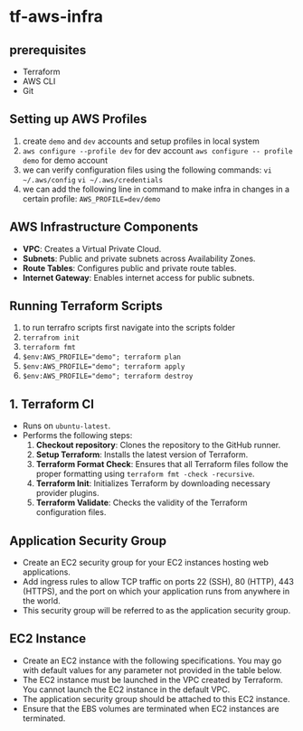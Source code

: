 # tf-aws-infra
## prerequisites
- Terraform
- AWS CLI
- Git

## Setting up AWS Profiles
1. create `demo` and `dev` accounts and setup profiles in local system 
2. `aws configure --profile dev` for dev account
    `aws configure -- profile demo` for demo account
3. we can verify configuration files using the following commands: `vi ~/.aws/config` `vi ~/.aws/credentials`
4. we can add the following line in command to make infra in changes in a certain profile: `AWS_PROFILE=dev/demo`

## AWS Infrastructure Components
- **VPC**: Creates a Virtual Private Cloud.
- **Subnets**: Public and private subnets across Availability Zones.
- **Route Tables**: Configures public and private route tables.
- **Internet Gateway**: Enables internet access for public subnets.

## Running Terraform Scripts
1. to run terrafro  scripts first navigate into the scripts folder
2. `terrafrom init`
3. `terraform fmt`
4. `$env:AWS_PROFILE="demo"; terraform plan`
5. `$env:AWS_PROFILE="demo"; terraform apply`
6. `$env:AWS_PROFILE="demo"; terraform destroy`

## 1. Terraform CI
- Runs on `ubuntu-latest`.
- Performs the following steps:
  1. **Checkout repository**: Clones the repository to the GitHub runner.
  2. **Setup Terraform**: Installs the latest version of Terraform.
  3. **Terraform Format Check**: Ensures that all Terraform files follow the proper formatting using `terraform fmt -check -recursive`.
  4. **Terraform Init**: Initializes Terraform by downloading necessary provider plugins.
  5. **Terraform Validate**: Checks the validity of the Terraform configuration files.

## Application Security Group
- Create an EC2 security group for your EC2 instances hosting web applications.
- Add ingress rules to allow TCP traffic on ports 22 (SSH), 80 (HTTP), 443 (HTTPS), and the port on which your application runs from anywhere in the world.
- This security group will be referred to as the application security group.

## EC2 Instance
- Create an EC2 instance with the following specifications. You may go with default values for any parameter not provided in the table below.
- The EC2 instance must be launched in the VPC created by Terraform. You cannot launch the EC2 instance in the default VPC.
- The application security group should be attached to this EC2 instance.
- Ensure that the EBS volumes are terminated when EC2 instances are terminated.